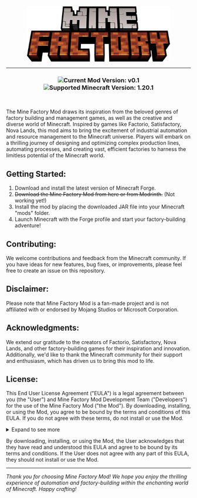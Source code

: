 <p align='center'> <img src="https://raw.githubusercontent.com/thiagoausechi/mineindustry/master/minefactory_logo.png" alt="Logo" height="150"/> </p>

---
<h3 align="center">
<img src="https://img.shields.io/badge/Mod Version-0.1-44CC11?&style=for-the-badge" alt="Current Mod Version: v0.1"/>
<img src="https://img.shields.io/badge/MC Version-1.20.1-44CC11?&style=for-the-badge" alt="Supported Minecraft Version: 1.20.1"/>
</h3>
<br/>

The Mine Factory Mod draws its inspiration from the beloved genres of factory building and management games, as well as
the creative and diverse world of Minecraft. Inspired by games like Factorio, Satisfactory, Nova Lands, this mod aims to
bring
the excitement of industrial automation and resource management to the Minecraft universe. Players will embark on a
thrilling journey of designing and optimizing complex production lines, automating processes, and creating vast,
efficient factories to harness the limitless potential of the Minecraft world.

Getting Started:
---

1. Download and install the latest version of Minecraft Forge.
2. ~~Download the Mine Factory Mod from here or from Modrinth.~~ (Not working yet!)
3. Install the mod by placing the downloaded JAR file into your Minecraft "mods" folder.
4. Launch Minecraft with the Forge profile and start your factory-building adventure!

Contributing:
---
We welcome contributions and feedback from the Minecraft community. If you have ideas for new features, bug fixes, or
improvements, please feel free to create an issue on this repository.

Disclaimer:
---
Please note that Mine Factory Mod is a fan-made project and is not affiliated with or endorsed by Mojang Studios or
Microsoft Corporation.

Acknowledgments:
---
We extend our gratitude to the creators of Factorio, Satisfactory, Nova Lands, and other factory-building games for
their inspiration and innovation. Additionally, we'd like to thank the Minecraft community for their support and
enthusiasm, which has driven us to bring this mod to life.

License:
---
This End User License Agreement ("EULA") is a legal agreement between you (the "User") and Mine Factory Mod Development
Team ("Developers") for the use of the Mine Factory Mod ("the Mod"). By downloading, installing, or using the Mod, you
agree to be bound by the terms and conditions of this EULA. If you do not agree with these terms, do not install or use
the Mod.

<details>
   <summary>Expand to see more</summary>

### 1. Grant of License:

Subject to the terms and conditions of this EULA, the Developers hereby grant the User a personal, non-exclusive,
non-transferable license to use the Mod for personal, non-commercial purposes only. The User may download and install
the Mod on their own copy of Minecraft.

### 2. Restrictions:

a. The User shall not modify, decompile, reverse engineer, or attempt to derive the source code of the Mod.
b. The User shall not redistribute, sell, lease, license, or sublicense the Mod, whether in its original or modified
form.

### 3. Ownership:

The Mod is the intellectual property of the Developers and is protected by applicable copyright laws and treaties.
The User acknowledges and agrees that all rights, titles, and interests in and to the Mod, including any
modifications made by the User, belong to the Developers.

### 4. Updates and Support:

The Developers may provide updates, bug fixes, or new versions of the Mod at their sole discretion. Support for the
Mod is not guaranteed, but the Developers may offer assistance at their discretion.

### 5. Disclaimer of Warranty:

The Mod is provided "as is," without warranty of any kind, express or implied, including but not limited to the
warranties of merchantability, fitness for a particular purpose, and non-infringement. The entire risk arising out of
the use or performance of the Mod remains with the User.

### 6. Limitation of Liability:

In no event shall the Developers be liable for any direct, indirect, incidental, special, exemplary, or consequential
damages (including, but not limited to, procurement of substitute goods or services; loss of use, data, or profits;
or business interruption) arising in any way out of the use, inability to use, or performance of the Mod, even if
advised of the possibility of such damages.

### 7. Termination:

The Developers may terminate this EULA at any time if the User fails to comply with the terms and conditions herein.
Upon termination, the User must cease all use of the Mod and uninstall it from their Minecraft installation.

### 8. Governing Law:

This EULA shall be governed by and construed in accordance with the laws of Brazil, without regard to its conflicts of
laws principles.

### 9. Entire Agreement:

This EULA constitutes the entire agreement between the User and the Developers concerning the Mod and supersedes all
prior and contemporaneous agreements, whether oral or written.

</details>

By downloading, installing, or using the Mod, the User acknowledges that they have read and understood this EULA and
agree to be bound by its terms and conditions. If the User does not agree with any part of this EULA, they should not
install or use the Mod.

---

<i>Thank you for choosing Mine Factory Mod! We hope you enjoy the thrilling experience of automation and
factory-building within the enchanting world of Minecraft. Happy crafting!</i>